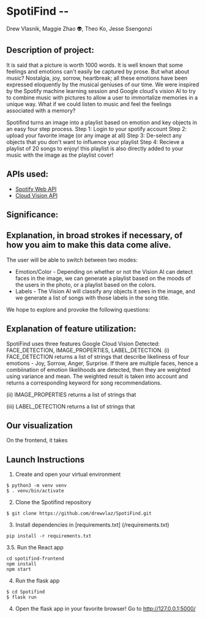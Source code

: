 # SpotiFind --

Drew Vlasnik, Maggie Zhao :alien:, Theo Ko, Jesse Ssengonzi

## Description of project:

It is said that a picture is worth 1000 words. It is well known that some feelings and emotions can't easily be captured by prose. But what about music?  Nostalgia, joy, sorrow, heartbreak; all these emotions have been expressed eloquently by the musical geniuses of our time. We were inspired by the Spotify machine learning session and Google cloud's vision AI to try to combine music with pictures to allow a user to immortalize memories in a unique way. What if we could listen to music and feel the feelings associated with a memory?

Spotifind turns an image into a playlist based on emotion and key objects in an easy four step process.
Step 1: Login to your spotify account
Step 2: upload your favorite image (or any image at all)
Step 3: De-select any objects that you don't want to influence your playlist
Step 4: Recieve a playlist of 20 songs to enjoy! this playlist is also directly added to your music with the image as the playlist cover!


## APIs used:
- [Spotify Web API](https://developer.spotify.com/documentation/web-api/)
- [Cloud Vision API](https://cloud.google.com/vision)

## Significance:

## Explanation, in broad strokes if necessary, of how you aim to make this data come alive.

The user will be able to switch between two modes:
- Emotion/Color - Depending on whether or not the Vision AI can detect faces in the image, we can generate a playlist based on the moods of the users in the photo, or a playlist based on the colors.
- Labels - The Vision AI will classify any objects it sees in the image, and we generate a list of songs with those labels in the song title.


We hope to explore and provoke the following questions:


## Explanation of feature utilization:

SpotiFind uses three features Google Cloud Vision Detected: FACE_DETECTION, IMAGE_PROPERTIES, LABEL_DETECTION. 
(i) FACE_DETECTION returns a list of strings that describe likeliness of four emotions - Joy, Sorrow, Anger, Surprise. If there are multiple faces, hence a combiination of emotion likelihoods are detected, then they are weighted using variance and mean. The weighted result is taken into account and returns a corresponding keyword for song recommendations. 

(ii) IMAGE_PROPERTIES returns a list of strings that 

(iii) LABEL_DETECTION returns a list of strings that 

## Our visualization

On the frontend, it takes 

## Launch Instructions
1. Create and open your virtual environment

```
$ python3 -m venv venv
$ . venv/bin/activate
```

2. Clone the Spotifind repository

```
$ git clone https://github.com/drewvlaz/SpotiFind.git
```

3. Install dependencies in [requirements.txt] (/requirements.txt)

```
pip install -r requirements.txt
```
3.5. Run the React app
```
cd spotifind-frontend
npm install
npm start
```

4. Run the flask app
```
$ cd Spotifind
$ flask run
```

4. Open the flask app in your favorite browser!
  Go to http://127.0.0.1:5000/
